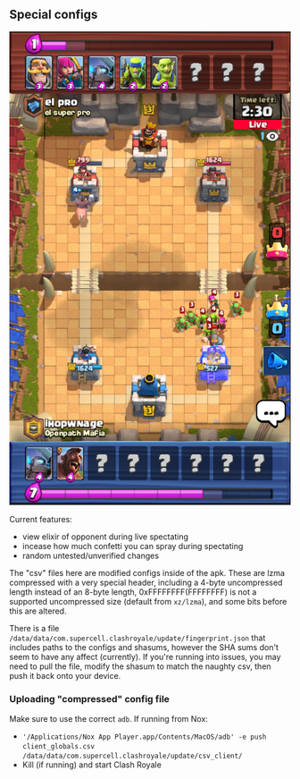 ## Special configs

![Opponent Elixir](../assets/crspectate.png)

Current features:
- view elixir of opponent during live spectating
- incease how much confetti you can spray during spectating
- random untested/unverified changes

The "csv" files here are modified configs inside of the apk. These are lzma compressed with a very special header, including a 4-byte uncompressed length instead of an 8-byte length, 0xFFFFFFFF(FFFFFFFF) is not a supported uncompressed size (default from `xz/lzma`), and some bits before this are altered.

There is a file `/data/data/com.supercell.clashroyale/update/fingerprint.json` that includes paths to the configs and shasums, however the SHA sums don't seem to have any affect (currently). If you're running into issues, you may need to pull the file, modify the shasum to match the naughty csv, then push it back onto your device.

### Uploading "compressed" config file

Make sure to use the correct `adb`. If running from Nox:
- `'/Applications/Nox App Player.app/Contents/MacOS/adb' -e push client_globals.csv /data/data/com.supercell.clashroyale/update/csv_client/`
- Kill (if running) and start Clash Royale